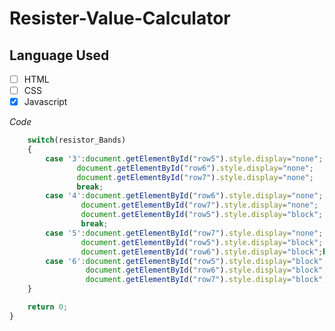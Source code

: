 # Resister-Value-Calculator

[holi_repo]: https://github-readme-stats.vercel.app/api/pin/?username=antonyjued&repo=github-readme-stats&cache_seconds=86400&theme=holi

## Language Used

- [ ] HTML
- [ ] CSS
- [x] Javascript

*Code*

```js
    switch(resistor_Bands)
    {
        case '3':document.getElementById("row5").style.display="none";
               document.getElementById("row6").style.display="none";
               document.getElementById("row7").style.display="none";
               break;
        case '4':document.getElementById("row6").style.display="none";
                document.getElementById("row7").style.display="none";
                document.getElementById("row5").style.display="block";
                break;
        case '5':document.getElementById("row7").style.display="none";
                document.getElementById("row5").style.display="block";
                document.getElementById("row6").style.display="block";break;
        case '6':document.getElementById("row5").style.display="block";
                 document.getElementById("row6").style.display="block";
                 document.getElementById("row7").style.display="block";break;
    }

    return 0;
}


```